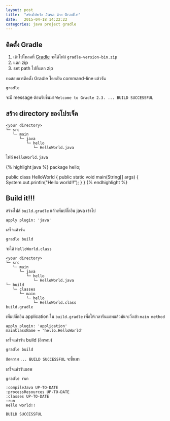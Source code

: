 ```yaml
---
layout: post
title:  "สร้างโปรเจ็ค Java ด้วย Gradle"
date:   2015-04-18 14:22:22
categories: java project gradle
---
```


## ติดตั้ง Gradle

1. เข้าไปโหลดที่ [Gradle](http://gradle.org/downloads) จะได้ไฟล์ `gradle-version-bin.zip`
2. แตก zip
3. set path ไปที่แตก zip

ทดสอบการติดตั้ง Gradle โดยเปิด command-line แล้วรัน

~~~
gradle
~~~

จะมี message ต้อนรับขึ้นมา `Welcome to Gradle 2.3. ... BUILD SUCCESSFUL`

## สร้าง directory ของโปรเจ็ค

~~~
<your directory>
└─ src
   └─ main
      └─ java
         └─ hello
            └─ HelloWorld.java
~~~

ไฟล์ `HelloWorld.java`

{% highlight java %}
package hello;

public class HelloWorld {
    public static void main(String[] args) {
        System.out.println("Hello world!!");
    }
}
{% endhighlight %}

## Build it!!!

สร้างไฟล์ `build.gradle` แล้วเพิ่มปลั๊กอิน java เข้าไป

~~~
apply plugin: 'java'
~~~

เสร็จแล้วรัน

~~~
gradle build
~~~

จะได้ `HelloWorld.class`

~~~
<your directory>
└─ src
   └─ main
      └─ java
         └─ hello
            └─ HelloWorld.java
└─ build
   └─ classes
      └─ main
         └─ hello
            └─ HelloWorld.class
build.gradle
~~~

เพิ่มปลั๊กอิน application ใน `build.gradle` เพื่อให้เวลารันแอพแล้วมันจะวิ่งเข้า `main method`

~~~
apply plugin: 'application'
mainClassName = 'hello.HelloWorld'
~~~

เสร็จแล้วรัน build (อีกรอบ)

~~~
gradle build
~~~

ข้อความ `... BUILD SUCCESSFUL` จะขึ้นมา

เสร็จแล้วรันแอพ

~~~
gradle run
~~~

~~~
:compileJava UP-TO-DATE
:processResources UP-TO-DATE
:classes UP-TO-DATE
:run
Hello world!!

BUILD SUCCESSFUL
~~~
